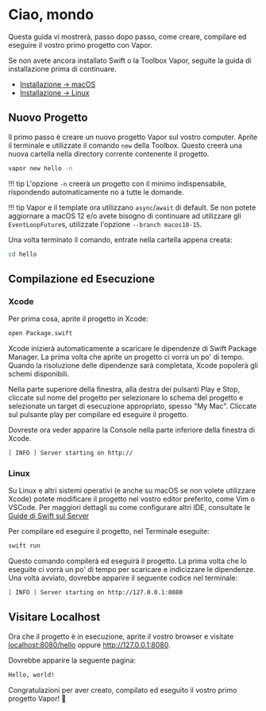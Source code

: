 # Ciao, mondo

Questa guida vi mostrerà, passo dopo passo, come creare, compilare ed eseguire il vostro primo progetto con Vapor.

Se non avete ancora installato Swift o la Toolbox Vapor, seguite la guida di installazione prima di continuare.

- [Installazione &rarr; macOS](../install/macos.md)
- [Installazione &rarr; Linux](../install/linux.md)

## Nuovo Progetto

Il primo passo è creare un nuovo progetto Vapor sul vostro computer. Aprite il terminale e utilizzate il comando `new` della Toolbox. Questo creerà una nuova cartella nella directory corrente contenente il progetto.

```sh
vapor new hello -n
```

!!! tip
    L'opzione `-n` creerà un progetto con il minimo indispensabile, rispondendo automaticamente no a tutte le domande.

!!! tip
    Vapor e il template ora utilizzano `async`/`await` di default.
    Se non potete aggiornare a macOS 12 e/o avete bisogno di continuare ad utilizzare gli `EventLoopFuture`s, 
    utilizzate l'opzione `--branch macos10-15`.

Una volta terminato il comando, entrate nella cartella appena creata:

```sh
cd hello
```

## Compilazione ed Esecuzione

### Xcode

Per prima cosa, aprite il progetto in Xcode:

```sh
open Package.swift
```

Xcode inizierà automaticamente a scaricare le dipendenze di Swift Package Manager. La prima volta che aprite un progetto ci vorrà un po' di tempo. Quando la risoluzione delle dipendenze sarà completata, Xcode popolerà gli schemi disponibili.

Nella parte superiore della finestra, alla destra dei pulsanti Play e Stop, cliccate sul nome del progetto per selezionare lo schema del progetto e selezionate un target di esecuzione appropriato, spesso "My Mac". Cliccate sul pulsante play per compilare ed eseguire il progetto.

Dovreste ora veder apparire la Console nella parte inferiore della finestra di Xcode.

```sh
[ INFO ] Server starting on http://
```

### Linux

Su Linux e altri sistemi operativi (e anche su macOS se non volete utilizzare Xcode) potete modificare il progetto nel vostro editor preferito, come Vim o VSCode. Per maggiori dettagli su come configurare altri IDE, consultate le [Guide di Swift sul Server](https://github.com/swift-server/guides/blob/main/docs/setup-and-ide-alternatives.md)

Per compilare ed eseguire il progetto, nel Terminale eseguite:

```sh
swift run
```

Questo comando compilerà ed eseguirà il progetto. La prima volta che lo eseguite ci vorrà un po' di tempo per scaricare e indicizzare le dipendenze. Una volta avviato, dovrebbe apparire il seguente codice nel terminale:

```sh
[ INFO ] Server starting on http://127.0.0.1:8080
```

## Visitare Localhost

Ora che il progetto è in esecuzione, aprite il vostro browser e visitate <a href="http://localhost:8080/hello" target="_blank">localhost:8080/hello</a> oppure <a href="http://127.0.0.1:8080" target="_blank">http://127.0.0.1:8080</a>. 

Dovrebbe apparire la seguente pagina:

```html
Hello, world!
```

Congratulazioni per aver creato, compilato ed eseguito il vostro primo progetto Vapor! 🎉

